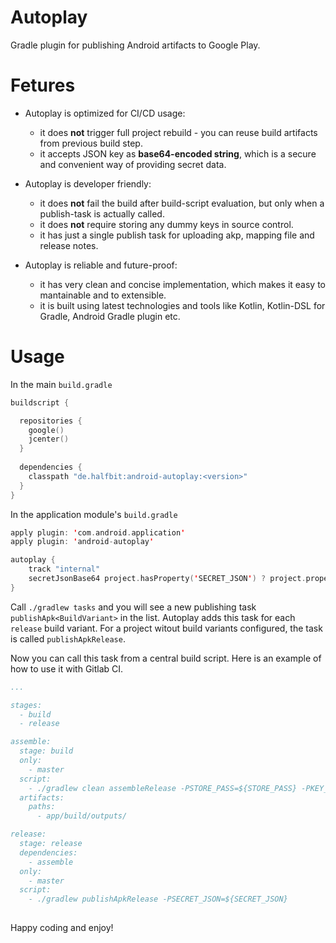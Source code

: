 # Autoplay
Gradle plugin for publishing Android artifacts to Google Play.

# Fetures

- Autoplay is optimized for CI/CD usage:
  - it does **not** trigger full project rebuild - you can reuse build artifacts from previous build step.
  - it accepts JSON key as **base64-encoded string**, which is a secure and convenient way of providing secret data.
  
- Autoplay is developer friendly:
  - it does **not** fail the build after build-script evaluation, but only when a publish-task is actually called.
  - it does **not** require storing any dummy keys in source control.
  - it has just a single publish task for uploading akp, mapping file and release notes.
  
- Autoplay is reliable and future-proof:
  - it has very clean and concise implementation, which makes it easy to mantainable and to extensible.
  - it is built using latest technologies and tools like Kotlin, Kotlin-DSL for Gradle, Android Gradle plugin etc.
  
# Usage

In the main `build.gradle`

```kotlin
buildscript {

  repositories {
    google()
    jcenter()  
  }
  
  dependencies {
    classpath "de.halfbit:android-autoplay:<version>"
  }
}
```

In the application module's `build.gradle`

```kotlin
apply plugin: 'com.android.application'
apply plugin: 'android-autoplay'

autoplay {
    track "internal"
    secretJsonBase64 project.hasProperty('SECRET_JSON') ? project.property('SECRET_JSON') : ''
}
```

Call `./gradlew tasks` and you will see a new publishing task `publishApk<BuildVariant>` in the list. Autoplay adds this task for each `release` build variant. For a project witout build variants configured, the task is called `publishApkRelease`.

Now you can call this task from a central build script. Here is an example of how to use it with Gitlab CI.

```yml
...

stages:
  - build
  - release

assemble:
  stage: build
  only:
    - master
  script:
    - ./gradlew clean assembleRelease -PSTORE_PASS=${STORE_PASS} -PKEY_PASS=${KEY_PASS}
  artifacts:
    paths:
      - app/build/outputs/

release:
  stage: release
  dependencies:
    - assemble
  only:
    - master
  script:
    - ./gradlew publishApkRelease -PSECRET_JSON=${SECRET_JSON}
    

```

Happy coding and enjoy!
